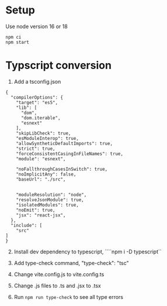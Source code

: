 

# Setup 

Use node version 16 or 18

```
npm ci
npm start
```

# Typscript conversion

1. Add a tsconfig.json

```
{
  "compilerOptions": {
    "target": "es5",
    "lib": [
      "dom",
      "dom.iterable",
      "esnext"
    ],
    "skipLibCheck": true,
    "esModuleInterop": true,
    "allowSyntheticDefaultImports": true,
    "strict": true,
    "forceConsistentCasingInFileNames": true,
    "module": "esnext",
    
    "noFallthroughCasesInSwitch": true,
    "noImplicitAny": false,
    "baseUrl": "./src",

   
    "moduleResolution": "node",
    "resolveJsonModule": true,
    "isolatedModules": true,
    "noEmit": true,
    "jsx": "react-jsx",
  },
  "include": [
    "src"
]
}
```

2. Install dev dependency to typescript, ````npm i -D typescript``

3. Add type-check command, "type-check": "tsc"

4. Change vite.config.js to vite.config.ts

5. Change .js files to .ts and .jsx to .tsx

6. Run ```npm run type-check``` to see all type errors